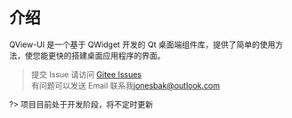 # 介绍

QView-UI 是一个基于 QWidget 开发的 Qt 桌面端组件库，提供了简单的使用方法，使您能更快的搭建桌面应用程序的界面。

> 提交 Issue 请访问 [Gitee Issues](https://gitee.com/elton11220/qview-ui/issues)  
> 有问题可以发送 Email 联系我[jonesbak@outlook.com](mailto://jonesbak@outlook.com)

?> 项目目前处于开发阶段，将不定时更新
